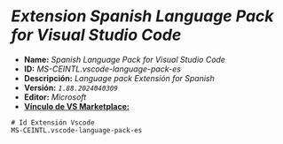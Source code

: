<!-- Autor: Daniel Benjamin Perez Morales -->
<!-- GitHub: https://github.com/D4nitrix13 -->
<!-- GitLab: https://gitlab.com/D4nitrix13 -->
<!-- Correo electrónico: danielperezdev@proton.me -->

# ***Extension Spanish Language Pack for Visual Studio Code***

- **Name:** *Spanish Language Pack for Visual Studio Code*
- **ID:** *MS-CEINTL.vscode-language-pack-es*
- **Descripción:** *Language pack Extensión for Spanish*
- **Versión:** *`1.88.2024040309`*
- **Editor:** *Microsoft*
- **[Vínculo de VS Marketplace:](https://marketplace.visualstudio.com/items?itemName=MS-CEINTL.vscode-language-pack-es "https://marketplace.visualstudio.com/items?itemName=MS-CEINTL.vscode-language-pack-es")**

```plaintext
# Id Extensión Vscode
MS-CEINTL.vscode-language-pack-es
```
